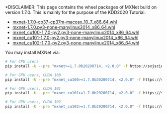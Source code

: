 *DISCLAIMER: This page contains the wheel packages of MXNet build on version 1.7.0. This is mainly for the purpose of the KDD2020 Tutorial: 

- [mxnet-1.7.0-cp37-cp37m-macosx_10_7_x86_64.whl](https://autogluon-kdd-mxnet-wheels.s3-accelerate.amazonaws.com/mxnet-1.7.0b20200715-cp37-cp37m-macosx_10_7_x86_64.whl)
- [mxnet-1.7.0.py3-none-manylinux2014_x86_64.whl](https://autogluon-kdd-mxnet-wheels.s3-accelerate.amazonaws.com/mxnet-1.7.0b20200714-py2.py3-none-manylinux2014_x86_64.whl)
- [mxnet_cu100-1.7.0-py2.py3-none-manylinux2014_x86_64.whl](https://autogluon-kdd-mxnet-wheels.s3-accelerate.amazonaws.com/mxnet_cu100-1.7.0b20200710-py2.py3-none-manylinux2014_x86_64.whl)
- [mxnet_cu101-1.7.0-py2.py3-none-manylinux2014_x86_64.whl](https://autogluon-kdd-mxnet-wheels.s3-accelerate.amazonaws.com/mxnet_cu101-1.7.0b20200714-py2.py3-none-manylinux2014_x86_64.whl)
- [mxnet_cu102-1.7.0-py2.py3-none-manylinux2014_x86_64.whl](https://autogluon-kdd-mxnet-wheels.s3-accelerate.amazonaws.com/mxnet_cu102-1.7.0b20200714-py2.py3-none-manylinux2014_x86_64.whl)

You may install MXNet via:

```bash
# For CPU users
pip install -U --pre "mxnet>=1.7.0b20200714, <2.0.0" -f https://sxjscience.github.io/KDD2020/

# For GPU users, CUDA 100
pip install -U --pre "mxnet_cu100>=1.7.0b20200714, <2.0.0" -f https://sxjscience.github.io/KDD2020/

# For GPU users, CUDA 101
pip install -U --pre "mxnet_cu101>=1.7.0b20200714, <2.0.0" -f https://sxjscience.github.io/KDD2020/

# For GPU users, CUDA 102
pip install -U --pre "mxnet_cu102>=1.7.0b20200714, <2.0.0" -f https://sxjscience.github.io/KDD2020/
```
